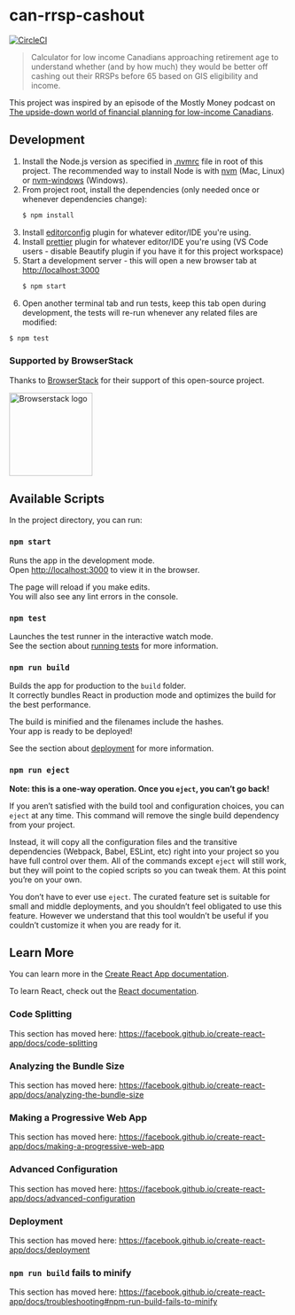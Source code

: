 # can-rrsp-cashout

[![CircleCI](https://circleci.com/gh/danielabar/can-rrsp-cashout.svg?style=svg)](https://circleci.com/gh/danielabar/can-rrsp-cashout)

> Calculator for low income Canadians approaching retirement age to understand whether (and by how much) they would be better off cashing out their RRSPs before 65 based on GIS eligibility and income.

This project was inspired by an episode of the Mostly Money podcast on [The upside-down world of financial planning for low-income Canadians](https://www.stitcher.com/podcast/preet-banerjee/mostly-money-mostly-canadian/e/59296571).

## Development

1. Install the Node.js version as specified in [.nvmrc](.nvmrc) file in root of this project. The recommended way to install Node is with [nvm](https://github.com/nvm-sh/nvm) (Mac, Linux) or [nvm-windows](https://github.com/coreybutler/nvm-windows) (Windows).
2. From project root, install the dependencies (only needed once or whenever dependencies change):
   ```bash
   $ npm install
   ```
3. Install [editorconfig](https://editorconfig.org/) plugin for whatever editor/IDE you're using.
4. Install [prettier](https://prettier.io/) plugin for whatever editor/IDE you're using (VS Code users - disable Beautify plugin if you have it for this project workspace)
5. Start a development server - this will open a new browser tab at [http://localhost:3000](http://localhost:3000)
   ```bash
   $ npm start
   ```
6. Open another terminal tab and run tests, keep this tab open during development, the tests will re-run whenever any related files are modified:
  ```bash
  $ npm test
  ```

### Supported by BrowserStack
Thanks to [BrowserStack](https://browserstack.com/) for their support of this open-source project.

<img src="https://rrspgiscalculator.site/browserstack-logo.svg" alt="Browserstack logo" width="150"/>

## Available Scripts

In the project directory, you can run:

### `npm start`

Runs the app in the development mode.<br>
Open [http://localhost:3000](http://localhost:3000) to view it in the browser.

The page will reload if you make edits.<br>
You will also see any lint errors in the console.

### `npm test`

Launches the test runner in the interactive watch mode.<br>
See the section about [running tests](https://facebook.github.io/create-react-app/docs/running-tests) for more information.

### `npm run build`

Builds the app for production to the `build` folder.<br>
It correctly bundles React in production mode and optimizes the build for the best performance.

The build is minified and the filenames include the hashes.<br>
Your app is ready to be deployed!

See the section about [deployment](https://facebook.github.io/create-react-app/docs/deployment) for more information.

### `npm run eject`

**Note: this is a one-way operation. Once you `eject`, you can’t go back!**

If you aren’t satisfied with the build tool and configuration choices, you can `eject` at any time. This command will remove the single build dependency from your project.

Instead, it will copy all the configuration files and the transitive dependencies (Webpack, Babel, ESLint, etc) right into your project so you have full control over them. All of the commands except `eject` will still work, but they will point to the copied scripts so you can tweak them. At this point you’re on your own.

You don’t have to ever use `eject`. The curated feature set is suitable for small and middle deployments, and you shouldn’t feel obligated to use this feature. However we understand that this tool wouldn’t be useful if you couldn’t customize it when you are ready for it.

## Learn More

You can learn more in the [Create React App documentation](https://facebook.github.io/create-react-app/docs/getting-started).

To learn React, check out the [React documentation](https://reactjs.org/).

### Code Splitting

This section has moved here: https://facebook.github.io/create-react-app/docs/code-splitting

### Analyzing the Bundle Size

This section has moved here: https://facebook.github.io/create-react-app/docs/analyzing-the-bundle-size

### Making a Progressive Web App

This section has moved here: https://facebook.github.io/create-react-app/docs/making-a-progressive-web-app

### Advanced Configuration

This section has moved here: https://facebook.github.io/create-react-app/docs/advanced-configuration

### Deployment

This section has moved here: https://facebook.github.io/create-react-app/docs/deployment

### `npm run build` fails to minify

This section has moved here: https://facebook.github.io/create-react-app/docs/troubleshooting#npm-run-build-fails-to-minify
